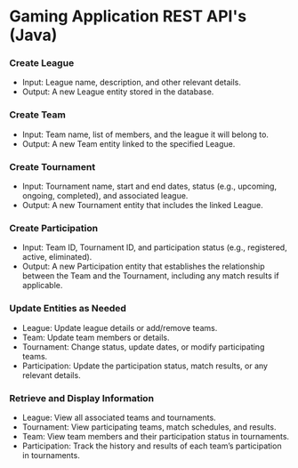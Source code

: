 # Gaming Application REST API's (Java)

### Create League

   - Input: League name, description, and other relevant details.
   - Output: A new League entity stored in the database.
### Create Team
   - Input: Team name, list of members, and the league it will belong to.
   - Output: A new Team entity linked to the specified League. 
### Create Tournament
   - Input: Tournament name, start and end dates, status (e.g., upcoming, ongoing, completed), and associated league.
   - Output: A new Tournament entity that includes the linked League. 
### Create Participation
   - Input: Team ID, Tournament ID, and participation status (e.g., registered, active, eliminated).
   - Output: A new Participation entity that establishes the relationship between the Team and the Tournament, including any match results if applicable.
### Update Entities as Needed
   - League: Update league details or add/remove teams.
   - Team: Update team members or details.
   - Tournament: Change status, update dates, or modify participating teams.
   - Participation: Update the participation status, match results, or any relevant details.
### Retrieve and Display Information
   - League: View all associated teams and tournaments.
   - Tournament: View participating teams, match schedules, and results.
   - Team: View team members and their participation status in tournaments.
   - Participation: Track the history and results of each team’s participation in tournaments.